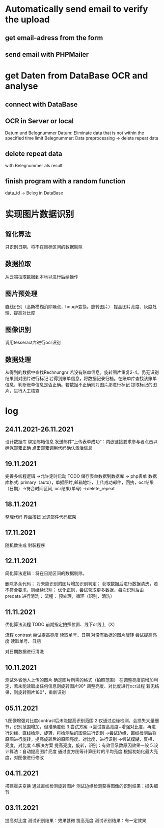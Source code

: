 # Automatically send email to verify the upload

## get email-adress from the form
## send email with PHPMailer

# get Daten from DataBase OCR and  analyse 

## connect with DataBase

## OCR in Server or local
Datum und Belegnummer
Datum: Eliminate data that is not within the specified time limit
Belegnummer: Data preprocessing -> delete repeat data 
## delete repeat data
with Belegnummer als result
## finish program with a random function
data_id -> Beleg in DataBase

# 实现图片数据识别

## 简化算法
只识别日期，将不在目标区间的数据剔除

## 数据拉取
从云端拉取数据到本地以进行后续操作
## 图片预处理
直线识别（高斯模糊消除噪点，hough变换，旋转图片）
提高图片亮度、灰度处理、提高对比度
## 图像识别
调用tesseract库进行ocr识别
## 数据处理
从得到的数据中查找Rechnungnr
若没有账单信息，旋转图片重复2-4。仍无识别结果则对图片进行标记
若得到账单信息，将数据记录归档。在账单库查找该账单信息，判断账单信息是否正确。若数据不正确则对图片那进行标记
提取标记的图片，进行人工核查

# log

## 24.11.2021-26.11.2021
设计数据库
绑定邮箱信息
发送邮件“上传表单成功”：内嵌链接要求参与者点击以确保邮箱正确
点击邮箱调用代码确认激活信息

## 19.11.2021
完善多线程逻辑 ->允许定时启动
TODO 储存表单数据到数据库 -> php表单
数据库格式: primary（auto），单据图片,邮箱地址，上传成功邮件，回执，ocr结果（日期）->符合时间区间, ocr结果(单号) ->delete_repeat

## 18.11.2021
整理代码 
界面按钮
发送邮件代码框架

## 17.11.2021
随机数生成
封装程序

## 12.11.2021
简化算法逻辑：将在日期区间的数据剔除。

删除多余代码；
对未能识别的图片增加识别判定；
获取数据后进行数据清洗，若不符合要求，则继续识别；
优化正则，尝试获取更多数据，每次识别后由 predata 进行清洗；
流程：
预处理，循环（识别，清洗）

## 11.11.2021
优化算法流程
TODO 前期指定拍照位置、线下or线上（X）

流程
contrast
尝试提高亮度
读取单号、日期
对没有数据的图片旋转
尝试提高亮度
读取单号、日期

对日期数据进行清洗

## 10.11.2021
测试外省他人上传的图片
确定图片所需的格式（拍照范围）
在调整亮度前增加判定，若未能读取出任何信息则旋转图片90°
调整亮度、对比度进行ocr过程
若无结果，则旋转图片180°，重新识别

## 05.11.2021
1.图像增强对比度contrast后未能提高识别范围
2.仅通过边缘检测，会损失大量细节，识别范围增加，但准确度低
3.尝试方案
->尝试提高亮度+增强对比度，再进行边缘、直线检测、旋转，将检测后的图像进行识别
->尝试边缘、直线检测后将原图进行旋转，提高旋转后的原图亮度、对比度，进行识别
->尝试模糊，反相，亮度，对比度
4.解决方案
提高亮度，旋转，识别：有效但系数原因效果一般
5.设计算法：自动提高图片亮度
通过直方图等计算图片的平均亮度
根据初始化最大亮度，对图像进行修改

## 04.11.2021
搭建霍夫变换
通过直线检测旋转图片
测试边缘检测获得图像的识别结果：损失细节
## 03.11.2021
提高对比度 测试识别结果：效果甚微
提高亮度 测试识别结果：有一定效果
